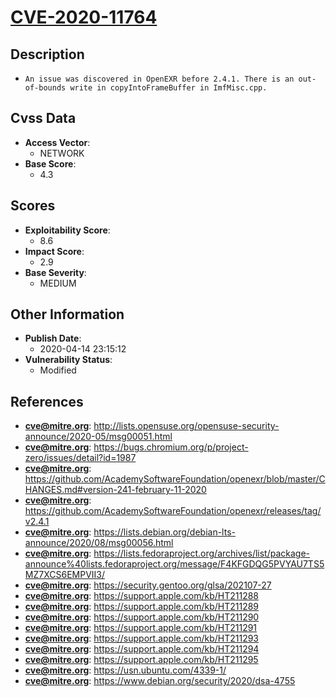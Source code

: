 
# [CVE-2020-11764](http://lists.opensuse.org/opensuse-security-announce/2020-05/msg00051.html)

## Description

- `An issue was discovered in OpenEXR before 2.4.1. There is an out-of-bounds write in copyIntoFrameBuffer in ImfMisc.cpp.`

## Cvss Data

- **Access Vector**:
  - NETWORK
- **Base Score**:
  - 4.3

## Scores

- **Exploitability Score**:
  - 8.6
- **Impact Score**:
  - 2.9
- **Base Severity**:
  - MEDIUM

## Other Information

- **Publish Date**:
  - 2020-04-14 23:15:12
- **Vulnerability Status**:
  - Modified

## References

- **cve@mitre.org**: http://lists.opensuse.org/opensuse-security-announce/2020-05/msg00051.html
- **cve@mitre.org**: https://bugs.chromium.org/p/project-zero/issues/detail?id=1987
- **cve@mitre.org**: https://github.com/AcademySoftwareFoundation/openexr/blob/master/CHANGES.md#version-241-february-11-2020
- **cve@mitre.org**: https://github.com/AcademySoftwareFoundation/openexr/releases/tag/v2.4.1
- **cve@mitre.org**: https://lists.debian.org/debian-lts-announce/2020/08/msg00056.html
- **cve@mitre.org**: https://lists.fedoraproject.org/archives/list/package-announce%40lists.fedoraproject.org/message/F4KFGDQG5PVYAU7TS5MZ7XCS6EMPVII3/
- **cve@mitre.org**: https://security.gentoo.org/glsa/202107-27
- **cve@mitre.org**: https://support.apple.com/kb/HT211288
- **cve@mitre.org**: https://support.apple.com/kb/HT211289
- **cve@mitre.org**: https://support.apple.com/kb/HT211290
- **cve@mitre.org**: https://support.apple.com/kb/HT211291
- **cve@mitre.org**: https://support.apple.com/kb/HT211293
- **cve@mitre.org**: https://support.apple.com/kb/HT211294
- **cve@mitre.org**: https://support.apple.com/kb/HT211295
- **cve@mitre.org**: https://usn.ubuntu.com/4339-1/
- **cve@mitre.org**: https://www.debian.org/security/2020/dsa-4755
